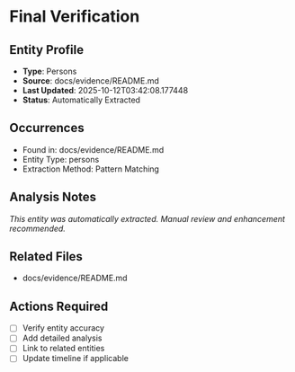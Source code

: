 # Final Verification

## Entity Profile
- **Type**: Persons
- **Source**: docs/evidence/README.md
- **Last Updated**: 2025-10-12T03:42:08.177448
- **Status**: Automatically Extracted

## Occurrences
- Found in: docs/evidence/README.md
- Entity Type: persons
- Extraction Method: Pattern Matching

## Analysis Notes
*This entity was automatically extracted. Manual review and enhancement recommended.*

## Related Files
- docs/evidence/README.md

## Actions Required
- [ ] Verify entity accuracy
- [ ] Add detailed analysis
- [ ] Link to related entities
- [ ] Update timeline if applicable
